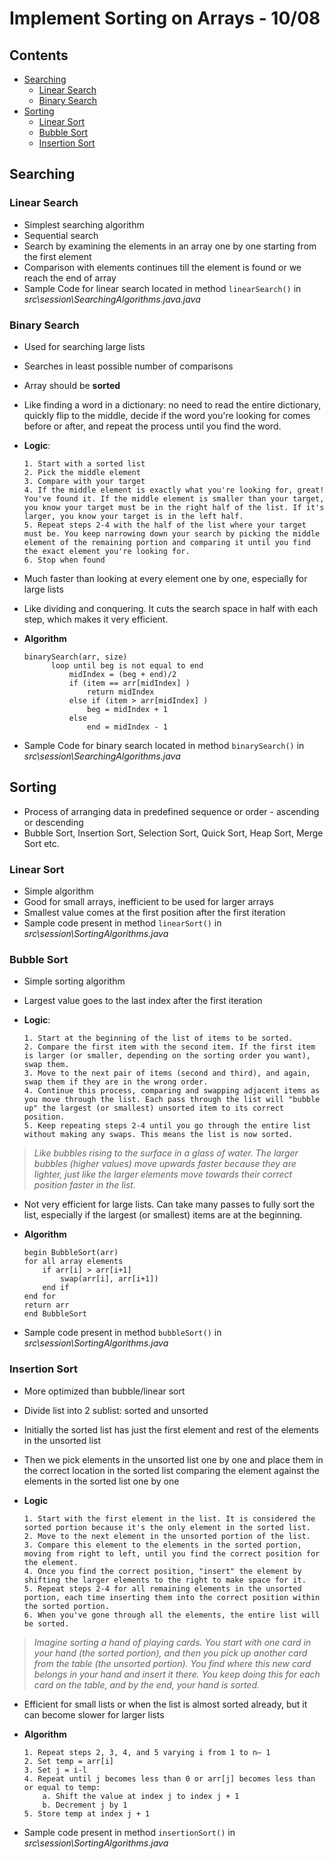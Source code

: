 <!-- omit in toc -->
# Implement Sorting on Arrays - 10/08

<!-- omit in toc -->
## Contents

- [Searching](#searching)
  - [Linear Search](#linear-search)
  - [Binary Search](#binary-search)
- [Sorting](#sorting)
  - [Linear Sort](#linear-sort)
  - [Bubble Sort](#bubble-sort)
  - [Insertion Sort](#insertion-sort)

## Searching

### Linear Search

- Simplest searching algorithm
- Sequential search
- Search by examining the elements in an array one by one starting from the first element
- Comparison with elements continues till the element is found or we reach the end of array
- Sample Code for linear search located in method `linearSearch()` in *src\session\SearchingAlgorithms.java.java*
  
### Binary Search

- Used for searching large lists
- Searches in least possible number of comparisons
- Array should be **sorted**
- Like finding a word in a dictionary: no need to read the entire dictionary, quickly flip to the middle, decide if the word you're looking for comes before or after, and repeat the process until you find the word.
- **Logic**:

  ```text
  1. Start with a sorted list
  2. Pick the middle element
  3. Compare with your target
  4. If the middle element is exactly what you're looking for, great! You've found it. If the middle element is smaller than your target, you know your target must be in the right half of the list. If it's larger, you know your target is in the left half.
  5. Repeat steps 2-4 with the half of the list where your target must be. You keep narrowing down your search by picking the middle element of the remaining portion and comparing it until you find the exact element you're looking for.
  6. Stop when found
  ```

- Much faster than looking at every element one by one, especially for large lists
- Like dividing and conquering. It cuts the search space in half with each step, which makes it very efficient.
- **Algorithm**
  
  ```less
  binarySearch(arr, size)
        loop until beg is not equal to end
            midIndex = (beg + end)/2
            if (item == arr[midIndex] )
                return midIndex
            else if (item > arr[midIndex] ) 
                beg = midIndex + 1
            else                       
                end = midIndex - 1
  ```

- Sample Code for binary search located in method `binarySearch()` in *src\session\SearchingAlgorithms.java*

## Sorting

- Process of arranging data in predefined sequence or order - ascending or descending
- Bubble Sort, Insertion Sort, Selection Sort, Quick Sort, Heap Sort, Merge Sort etc.

### Linear Sort

- Simple algorithm
- Good for small arrays, inefficient to be used for larger arrays
- Smallest value comes at the first position after the first iteration
- Sample code present in method `linearSort()` in *src\session\SortingAlgorithms.java*

### Bubble Sort

- Simple sorting algorithm
- Largest value goes to the last index after the first iteration
- **Logic**:

  ```text
  1. Start at the beginning of the list of items to be sorted.
  2. Compare the first item with the second item. If the first item is larger (or smaller, depending on the sorting order you want), swap them.
  3. Move to the next pair of items (second and third), and again, swap them if they are in the wrong order.
  4. Continue this process, comparing and swapping adjacent items as you move through the list. Each pass through the list will "bubble up" the largest (or smallest) unsorted item to its correct position.
  5. Keep repeating steps 2-4 until you go through the entire list without making any swaps. This means the list is now sorted.
  ```

> *Like bubbles rising to the surface in a glass of water. The larger bubbles (higher values) move upwards faster because they are lighter, just like the larger elements move towards their correct position faster in the list.*

- Not very efficient for large lists. Can take many passes to fully sort the list, especially if the largest (or smallest) items are at the beginning.
- **Algorithm**

    ```text
    begin BubbleSort(arr)  
    for all array elements  
        if arr[i] > arr[i+1]  
            swap(arr[i], arr[i+1])  
        end if  
    end for     
    return arr     
    end BubbleSort  
    ```

- Sample code present in method `bubbleSort()` in *src\session\SortingAlgorithms.java*

### Insertion Sort

- More optimized than bubble/linear sort
- Divide list into 2 sublist: sorted and unsorted
- Initially the sorted list has just the first element and rest of the elements in the unsorted list
- Then we pick elements in the unsorted list one by one and place them in the correct location in the sorted list comparing the element against the elements in the sorted list one by one
- **Logic**

  ```text
  1. Start with the first element in the list. It is considered the sorted portion because it's the only element in the sorted list.
  2. Move to the next element in the unsorted portion of the list.
  3. Compare this element to the elements in the sorted portion, moving from right to left, until you find the correct position for the element.
  4. Once you find the correct position, "insert" the element by shifting the larger elements to the right to make space for it.
  5. Repeat steps 2-4 for all remaining elements in the unsorted portion, each time inserting them into the correct position within the sorted portion.
  6. When you've gone through all the elements, the entire list will be sorted.
  ```

> *Imagine sorting a hand of playing cards. You start with one card in your hand (the sorted portion), and then you pick up another card from the table (the unsorted portion). You find where this new card belongs in your hand and insert it there. You keep doing this for each card on the table, and by the end, your hand is sorted.*

- Efficient for small lists or when the list is almost sorted already, but it can become slower for larger lists
- **Algorithm**

    ```text
    1. Repeat steps 2, 3, 4, and 5 varying i from 1 to n— 1
    2. Set temp = arr[i]
    3. Set j = i-l
    4. Repeat until j becomes less than 0 or arr[j] becomes less than or equal to temp:
        a. Shift the value at index j to index j + 1
        b. Decrement j by 1 
    5. Store temp at index j + 1
    ```

- Sample code present in method `insertionSort()` in *src\session\SortingAlgorithms.java*
